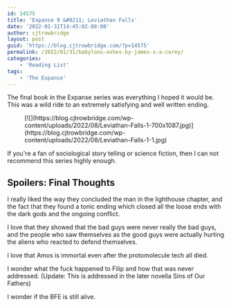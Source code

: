 ```yaml
---
id: 14575
title: 'Expanse 9 &#8211; Leviathan Falls'
date: '2022-01-31T14:45:02-08:00'
author: cjtrowbridge
layout: post
guid: 'https://blog.cjtrowbridge.com/?p=14575'
permalink: /2022/01/31/babylons-ashes-by-james-s-a-corey/
categories:
    - 'Reading List'
tags:
    - 'The Expanse'
---
```


The final book in the Expanse series was everything I hoped it would be. This was a wild ride to an extremely satisfying and well written ending.

<figure class="wp-block-image size-large">[![](https://blog.cjtrowbridge.com/wp-content/uploads/2022/08/Leviathan-Falls-1-700x1087.jpg)](https://blog.cjtrowbridge.com/wp-content/uploads/2022/08/Leviathan-Falls-1-1.jpg)</figure>If you're a fan of sociological story telling or science fiction, then I can not recommend this series highly enough.

## Spoilers: Final Thoughts

I really liked the way they concluded the man in the lighthouse chapter, and the fact that they found a tonic ending which closed all the loose ends with the dark gods and the ongoing conflict.

I love that they showed that the bad guys were never really the bad guys, and the people who saw themselves as the good guys were actually hurting the aliens who reacted to defend themselves.

I love that Amos is immortal even after the protomolecule tech all died.

I wonder what the fuck happened to Filip and how that was never addressed. (Update: This is addressed in the later novella Sins of Our Fathers)

I wonder if the BFE is still alive.